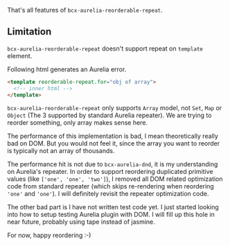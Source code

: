 That's all features of `bcx-aurelia-reorderable-repeat`.

## Limitation

`bcx-aurelia-reorderable-repeat` doesn't support repeat on `template` element.

Following html generates an Aurelia error.
```html
<template reorderable-repeat.for="obj of array">
  <!-- inner html -->
</template>
```

`bcx-aurelia-reorderable-repeat` only supports `Array` model, not `Set`, `Map` or `Object` (The 3 supported by standard Aurelia repeater). We are trying to reorder something, only array makes sense here.

The performance of this implementation is bad, I mean theoretically really bad on DOM. But you would not feel it, since the array you want to reorder is typically not an array of thousands.

The performance hit is not due to `bcx-aurelia-dnd`, it is my understanding on Aurelia's repeater. In order to support reordering duplicated primitive values (like `['one', 'one', 'two']`), I removed all DOM related optimization code from standard repeater (which skips re-rendering when reordering `'one'` and `'one'`). I will definitely revisit the repeater optimization code.

The other bad part is I have not written test code yet. I just started looking into how to setup testing Aurelia plugin with DOM. I will fill up this hole in near future, probably using tape instead of jasmine.

For now, happy reordering :-)
